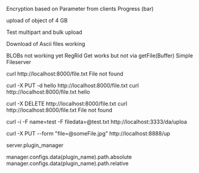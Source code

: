 Encryption based on Parameter from clients
Progress (bar)

upload of object of 4 GB

Test multipart and bulk upload

Download of Ascii files working

BLOBs not working yet
  RegRid Get works but not via getFile(Buffer)
  Simple Fileserver


  curl http://localhost:8000/file.txt
  File not found

  curl -X PUT -d hello http://localhost:8000/file.txt
  curl http://localhost:8000/file.txt
  hello

  curl -X DELETE http://localhost:8000/file.txt
  curl http://localhost:8000/file.txt
  File not found

  curl -i -F name=test -F filedata=@test.txt http://localhost:3333/da/uploa

  curl -X PUT --form "file=@someFile.jpg" http://localhost:8888/up

  server.plugin_manager

  manager.configs.data(plugin_name).path.absolute
  manager.configs.data(plugin_name).path.relative
